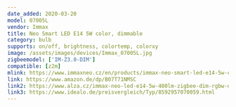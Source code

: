 ```yaml
---
date_added: 2020-03-20
model: 07005L
vendor: Immax
title: Neo Smart LED E14 5W color, dimmable
category: bulb
supports: on/off, brightness, colortemp, colorxy
image: /assets/images/devices/Immax_07005L.jpg
zigbeemodel: ['IM-Z3.0-DIM']
compatible: [z2m]
mlink: https://www.immaxneo.cz/en/products/immax-neo-smart-led-e14-5w-color-dimmable-zigbee-3-0/
link: https://www.amazon.de/dp/B07T71NMSC
link2: https://www.alza.cz/immax-neo-led-e14-5w-400lm-zigbee-dim-rgbw-d5278179.htm
link3: https://www.idealo.de/preisvergleich/Typ/8592957070059.html
---
```

